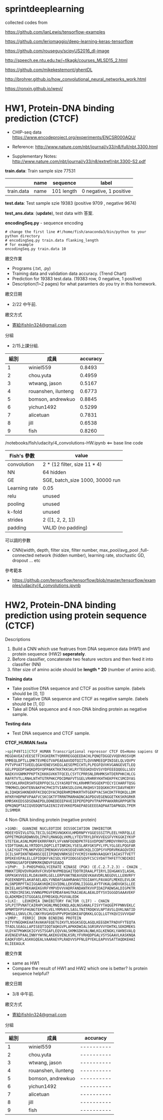# sprintdeeplearning

collected codes from 

https://github.com/IanLewis/tensorflow-examples

https://github.com/leriomaggio/deep-learning-keras-tensorflow

https://github.com/rouseguy/scipyUS2016_dl-image

http://speech.ee.ntu.edu.tw/~tlkagk/courses_MLSD15_2.html

https://github.com/mikekestemont/ghentDL

http://brohrer.github.io/how_convolutional_neural_networks_work.html

https://ronxin.github.io/wevi/


# HW1, Protein-DNA binding prediction (CTCF)

* CHIP-seq data
https://www.encodeproject.org/experiments/ENCSR000AQU/

* Reference: http://www.nature.com/nbt/journal/v33/n8/full/nbt.3300.html
* Supplementary Notes: http://www.nature.com/nbt/journal/v33/n8/extref/nbt.3300-S2.pdf

**train.data**: Train sample size 77531

|        | name | sequence | label |
|--------|----------|-----------|-----------|
| train.data  |     name    |     101 length     |     0 negative, 1 positive     |


**test.data**: Test sample szie 19383 (positive 9709 , negative 9674)

**test_ans.data**: (**update**), test data with 答案.

**encodingSeq.py** - sequence encoding
```
# change the first line #!/home/fish/anaconda3/bin/python to your python directory
# encodingSeq.py train.data flanking_length
# for example
encodingSeq.py train.data 10
```

繳交作業
* Programs (.txt, .py)
* Training data and validation data accuracy. (Trend Chart)
* Prediction for 19383 test.data. (19383 row, 0 negative, 1 positive)
* Description(1~2 pages) for what paramters do you try in this homework.

繳交日期
* 2/22 中午前.

繳交方式
* 寄給ifishlin324@gmail.com

分組
* 2/15上課分組.

|  組別      | 成員 | accuracy |
|--------|----------|----------|
| 1 | winiel559 |0.8493|
| 2 | chou.yuta |0.4959|
| 3 | wtwang, jason |0.5167|
| 4 | rouanshen, ilunteng |0.6773|
| 5 | bomson, andrewkuo | 0.8845|
| 6 | yichun1492 |0.5299|
| 7 | alicetuan |0.7831|
| 8 | jill |0.6538|
| 9 | fish |0.8260| 

 
/notebooks/fish/udacity/4_convolutions-HW.ipynb <== base line code

|  Fish's 參數  | value |
|--------|----------|
| convolution | 2 * (12 filter, size 11 * 4) |
| NN |64 hidden |
| GE | SGE, batch_size 1000, 30000 run|
| Learning rate | 0.05 |
| relu | unused |
| pooling | unused |
| k-fold | unused |
| strides | 2 ([1, 2, 2, 1]) |
| padding | VALID (no padding)|

可以調的參數
* CNN(width, depth, filter size, filter number, max_pool/avg_pool ,full-connected network (hidden number), learning rate, stochastic GD, dropout ... etc

參考範本
* https://github.com/tensorflow/tensorflow/blob/master/tensorflow/examples/udacity/4_convolutions.ipynb


# HW2, Protein-DNA binding prediction using protein sequence (CTCF)

Descriptions

1. Build a CNN which use featrues from DNA sequence data (HW1) and protein sequence (HW2) **seperately**.
2. Before classifier, concatenate two feature vectors and then feed it into classifier (NN)
3. filter size of amino acide should be **length * 20** (number of amino acid).

**Training data**
* Take positive DNA sequence and CTCF as positive sample. (labels should be [0, 1])
* Take negative DNA sequence and CTCF as negative sample. (labels should be [1, 0])
* Take all DNA sequence and 4 non-DNA binding protein as negative sample.

**Testing data**
* Test DNA sequence and CTCF sample.

**CTCF_HUMAN.fasta**
```bash
>sp|P49711|CTCF_HUMAN Transcriptional repressor CTCF OS=Homo sapiens GN=CTCF PE=1 SV=1
MEGDAVEAIVEESETFIKGKERKTYQRRREGGQEEDACHLPQNQTDGGEVVQDVNSSVQM
VMMEQLDPTLLQMKTEVMEGTVAPEAEAAVDDTQIITLQVVNMEEQPINIGELQLVQVPV
PVTVPVATTSVEELQGAYENEVSKEGLAESEPMICHTLPLPEGFQVVKVGANGEVETLEQ
GELPPQEDPSWQKDPDYQPPAKKTKKTKKSKLRYTEEGKDVDVSVYDFEEEQQEGLLSEV
NAEKVVGNMKPPKPTKIKKKGVKKTFQCELCSYTCPRRSNLDRHMKSHTDERPHKCHLCG
RAFRTVTLLRNHLNTHTGTRPHKCPDCDMAFVTSGELVRHRRYKHTHEKPFKCSMCDYAS
VEVSKLKRHIRSHTGERPFQCSLCSYASRDTYKLKRHMRTHSGEKPYECYICHARFTQSG
TMKMHILQKHTENVAKFHCPHCDTVIARKSDLGVHLRKQHSYIEQGKKCRYCDAVFHERY
ALIQHQKSHKNEKRFKCDQCDYACRQERHMIMHKRTHTGEKPYACSHCDKTFRQKQLLDM
HFKRYHDPNFVPAAFVCSKCGKTFTRRNTMARHADNCAGPDGVEGENGGETKKSKRGRKR
KMRSKKEDSSDSENAEPDLDDNEDEEEPAVEIEPEPEPQPVTPAPPPAKKRRGRPPGRTN
QPKQNQPTAIIQVEDQNTGAIENIIVEVKKEPDAEPAEGEEEEAQPAATDAPNGDLTPEM
ILSMMDR
```

4 Non-DNA binding protein (negative protein)
```
>1GND:_ GUANINE NUCLEOTIDE DISSOCIATION INHIBITOR
MDEEYDVIVLGTGLTECILSGIMSVNGKKVLHMDRNPYYGGESSSITPLEELYKRFQLLE
GPPETMGRGRDWNVDLIPKFLMANGQLVKMLLYTEVTRYLDFKVVEGSFVYKGGKIYKVP
STETEALASNLMGMFEKRRFRKFLVFVANFDENDPKTFEGVDPQNTSMRDVYRKFDLGQD
VIDFTGHALALYRTDDYLDQPCLETINRIKLYSESLARYGKSPYLYPLYGLGELPQGFAR
LSAIYGGTYMLNKPVDDIIMENGKVVGVKSEGEVARCKQLICDPSYVPDRVRKAGQVIRI
ICILSHPIKNTNDANSCQIIIPQNQVNRKSDIYVCMISYAHNVAAQGKYIAIASTTVETT
DPEKEVEPALELLEPIDQKFVAISDLYEPIDDGSESQVFCSCSYDATTHFETTCNDIKDI
YKRMAGSAFDFENMKRKQNDVFGEADQ
>1PHP:_ 3-PHOSPHOGLYCERATE KINASE (PGK) (E.C.2.7.2.3) - CHAIN _
MNKKTIRDVDVRGKRVFCRVDFNVPMEQGAITDDTRIRAALPTIRYLIEHGAKVILASHL
GRPKGKVVEELRLDAVAKRLGELLERPVAKTNEAVGDEVKAAVDRLNEGDVLLLENVRFY
PGEEKNDPELAKAFAELADLYVNDAFGAAHRAHASTEGIAHYLPAVAGFLMEKELEVLGK
ALSNPDRPFTAIIGGAKVKDKIGVIDNLLEKVDNLIIGGGLAYTFVKALGHDVGKSLLEE
DKIELAKSFMEKAKEKGVRFYMPVDVVVADRFANDANTKVVPIDAIPADWSALDIGPKTR
ELYRDVIRESKLVVWNGPMGVFEMDAFAHGTKAIAEALAEALDTYSVIGGGDSAAAVEKF
GLADKMDHISTGGGASLEFMEGKQLPGVVALEDK
>1LKI:_ LEUKEMIA INHIBITORY FACTOR (LIF) - CHAIN _
SPLPITPVNATCAIRHPCHGNLMNQIKNQLAQLNGSANALFISYYTAQGEPFPNNVEKLC
APNMTDFPSFHGNGTEKTKLVELYRMVAYLSASLTNITRDQKVLNPTAVSLQVKLNATID
VMRGLLSNVLCRLCNKYRVGHVDVPPVPDHSDKEAFQRKKLGCQLLGTYKQVISVVVQAF
>1MRP:_ FERRIC IRON BINDING PROTEIN
DITVYNGQHKEAATAVAKAFEQETGIKVTLNSGKSEQLAGQLKEEGDKTPADVFYTEQTA
TFADLSEAGLLAPISEQTIQQTAQKGVPLAPKKDWIALSGRSRVVVYDHTKLSEKDMEKS
VLDYATPKWKGKIGYVSTSGAFLEQVVALSKMKGDKVALNWLKGLKENGKLYAKNSVALQ
AVENGEVPAALINNYYWYNLAKEKGVENLKSRLYFVRHQDPGALVSYSGAAVLKASKNQA
EAQKFVDFLASKKGQEALVAARAEYPLRADVVSPFNLEPYEKLEAPVVSATTAQDKEHAI
KLIEEAGLK
```

繳交作業
* same as HW1
* Compare the result of HW1 and HW2 which one is better? Is protein sequence helpful? 

繳交日期
* 3/8 中午前.

繳交方式
* 寄給ifishlin324@gmail.com

分組

|  組別      | 成員 | accuracy |
|--------|----------|----------|
| 1 | winiel559 |----------|
| 2 | chou.yuta |----------|
| 3 | wtwang, jason |----------|
| 4 | rouanshen, ilunteng |----------|
| 5 | bomson, andrewkuo | ----------|
| 6 | yichun1492 |----------|
| 7 | alicetuan |----------|
| 8 | jill |----------|
| 9 | fish |----------|
